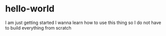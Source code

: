 # hello-world
I am just getting started
I wanna learn how to use this thing so I do not have to build everything from scratch
